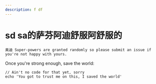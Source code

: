 ```yaml
---
description: f df
---
```


# sd sa的萨芬阿迪舒服阿舒服的

```
奥迪 Super-powers are granted randomly so please submit an issue if you're not happy with yours.
```

Once you're strong enough, save the world:

```
// Ain't no code for that yet, sorry
echo 'You got to trust me on this, I saved the world'
```



